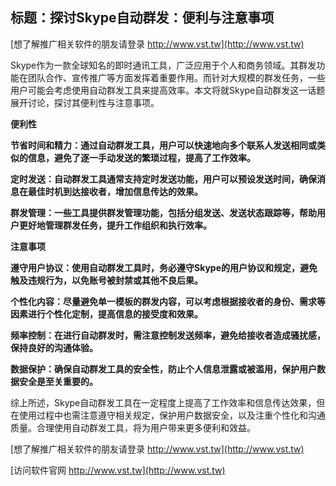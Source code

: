 ## **标题：探讨Skype自动群发：便利与注意事项**

[想了解推广相关软件的朋友请登录 http://www.vst.tw](http://www.vst.tw)

Skype作为一款全球知名的即时通讯工具，广泛应用于个人和商务领域。其群发功能在团队合作、宣传推广等方面发挥着重要作用。而针对大规模的群发任务，一些用户可能会考虑使用自动群发工具来提高效率。本文将就Skype自动群发这一话题展开讨论，探讨其便利性与注意事项。

**便利性**

**节省时间和精力：通过自动群发工具，用户可以快速地向多个联系人发送相同或类似的信息，避免了逐一手动发送的繁琐过程，提高了工作效率。**

**定时发送：自动群发工具通常支持定时发送功能，用户可以预设发送时间，确保消息在最佳时机到达接收者，增加信息传达的效果。**

**群发管理：一些工具提供群发管理功能，包括分组发送、发送状态跟踪等，帮助用户更好地管理群发任务，提升工作组织和执行效率。**

**注意事项**

**遵守用户协议：使用自动群发工具时，务必遵守Skype的用户协议和规定，避免触及违规行为，以免账号被封禁或其他不良后果。**

**个性化内容：尽量避免单一模板的群发内容，可以考虑根据接收者的身份、需求等因素进行个性化定制，提高信息的接受度和效果。**

**频率控制：在进行自动群发时，需注意控制发送频率，避免给接收者造成骚扰感，保持良好的沟通体验。**

**数据保护：确保自动群发工具的安全性，防止个人信息泄露或被滥用，保护用户数据安全是至关重要的。**

综上所述，Skype自动群发工具在一定程度上提高了工作效率和信息传达效果，但在使用过程中也需注意遵守相关规定，保护用户数据安全，以及注重个性化和沟通质量。合理使用自动群发工具，将为用户带来更多便利和效益。

[想了解推广相关软件的朋友请登录 http://www.vst.tw](http://www.vst.tw)


[访问软件官网 http://www.vst.tw](http://www.vst.tw)
